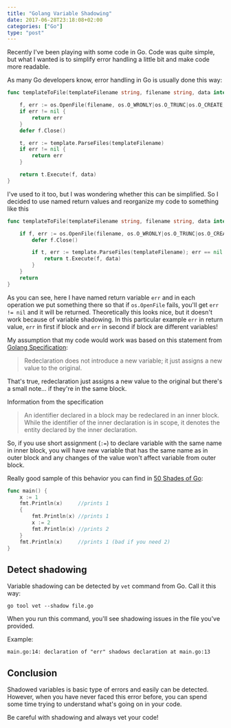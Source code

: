 ```yaml
---
title: "Golang Variable Shadowing"
date: 2017-06-28T23:18:08+02:00
categories: ["Go"]
type: "post"
---
```


Recently I've been playing with some code in Go. Code was quite simple, but what I wanted is to simplify error handling a little bit and make code more readable.

As many Go developers know, error handling in Go is usually done this way:

```go
func templateToFile(templateFilename string, filename string, data interface{}) error {

	f, err := os.OpenFile(filename, os.O_WRONLY|os.O_TRUNC|os.O_CREATE, 0666)
	if err != nil {
		return err
	}
	defer f.Close()

	t, err := template.ParseFiles(templateFilename)
	if err != nil {
		return err
	}

	return t.Execute(f, data)
}
```

I've used to it too, but I was wondering whether this can be simplified. So I decided to use named return values and reorganize my code to something like this

```go
func templateToFile(templateFilename string, filename string, data interface{}) (err error) {

	if f, err := os.OpenFile(filename, os.O_WRONLY|os.O_TRUNC|os.O_CREATE, 0666); err == nil {
		defer f.Close()

		if t, err := template.ParseFiles(templateFilename); err == nil {
			return t.Execute(f, data)
		}
	}
	return
}
```

As you can see, here I have named return variable `err` and in each operation we put something there so that if `os.OpenFile` fails, you'll get `err != nil` and it will be returned. Theoretically this looks nice, but it doesn't work because of variable shadowing. In this particular example `err` in return value, `err` in first if block and `err` in second if block are different variables!

My assumption that my code would work was based on this statement from [Golang Specification](https://golang.org/ref/spec):

> Redeclaration does not introduce a new variable; it just assigns a new value to the original.

That's true, redeclaration just assigns a new value to the original but there's a small note... if they're in the same block.

Information from the specification

> An identifier declared in a block may be redeclared in an inner block. While the identifier of the inner declaration is in scope, it denotes the entity declared by the inner declaration.

So, if you use short assignment (`:=`) to declare variable with the same name in inner block, you will have new variable that has the same name as in outer block and any changes of the value won't affect variable from outer block.

Really good sample of this behavior you can find in [50 Shades of Go](http://devs.cloudimmunity.com/gotchas-and-common-mistakes-in-go-golang/):

```go
func main() {
    x := 1
    fmt.Println(x)     //prints 1
    {
        fmt.Println(x) //prints 1
        x := 2
        fmt.Println(x) //prints 2
    }
    fmt.Println(x)     //prints 1 (bad if you need 2)
}
```

## Detect shadowing

Variable shadowing can be detected by `vet` command from Go. Call it this way:

```
go tool vet --shadow file.go
```

When you run this command, you'll see shadowing issues in the file you've provided.

Example:

```
main.go:14: declaration of "err" shadows declaration at main.go:13
```

## Conclusion

Shadowed variables is basic type of errors and easily can be detected. However, when you have never faced this error before, you can spend some time trying to understand what's going on in your code.

Be careful with shadowing and always vet your code!


